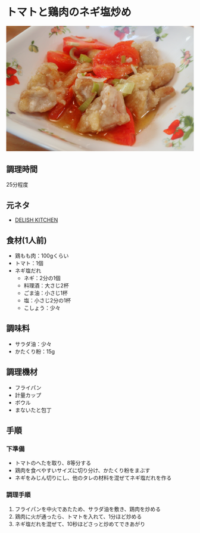 # トマトと鶏肉のネギ塩炒め

![調理写真](トマトと鶏肉のネギ塩炒め.jpg)

## 調理時間

25分程度

## 元ネタ

* [DELISH KITCHEN](https://delishkitchen.tv/recipes/200521526435382399)

## 食材(1人前)

* 鶏もも肉：100gくらい
* トマト：1個
* ネギ塩だれ
  * ネギ：2分の1個
  * 料理酒：大さじ2杯
  * ごま油：小さじ1杯
  * 塩：小さじ2分の1杯
  * こしょう：少々

## 調味料

* サラダ油：少々
* かたくり粉：15g

## 調理機材

* フライパン
* 計量カップ
* ボウル
* まないたと包丁

## 手順

### 下準備

* トマトのへたを取り、8等分する
* 鶏肉を食べやすいサイズに切り分け、かたくり粉をまぶす
* ネギをみじん切りにし、他のタレの材料を混ぜてネギ塩だれを作る

### 調理手順

1. フライパンを中火であたため、サラダ油を敷き、鶏肉を炒める
2. 鶏肉に火が通ったら、トマトを入れて、1分ほど炒める
3. ネギ塩だれを混ぜて、10秒ほどさっと炒めてできあがり
